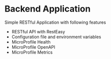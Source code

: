 # Backend Application

Simple RESTful Application with following features

* RESTful API with RestEasy
* Configuration file and environment variables
* MicroProfile  Health
* MicroProfile OpenAPI
* MicroProfile Metrics

